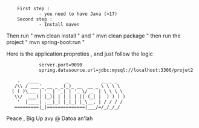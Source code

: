         First step :
                - you need to have Java (>17)
        Second step :
                - Install maven 

Then run " mvn clean install " and " mvn clean package "
then run the project " mvn spring-boot:run "

Here is the application.propreties , and just follow the logic 

                server.port=9090
                spring.datasource.url=jdbc:mysql://localhost:3306/projet2

        .   ____          _            __ _ _
       /\\ / ___'_ __ _ _(_)_ __  __ _ \ \ \ \
      ( ( )\___ | '_ | '_| | '_ \/ _` | \ \ \ \
       \\/  ___)| |_)| | | | | || (_| |  ) ) ) )
        '  |____| .__|_| |_|_| |_\__, | / / / /
       =========|_|==============|___/=/_/_/_/


Peace , Big Up avy @ Datoa an'lah
